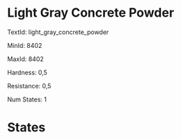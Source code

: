 # Light Gray Concrete Powder

TextId: light_gray_concrete_powder

MinId: 8402

MaxId: 8402

Hardness: 0,5

Resistance: 0,5


Num States: 1

# States
```

```